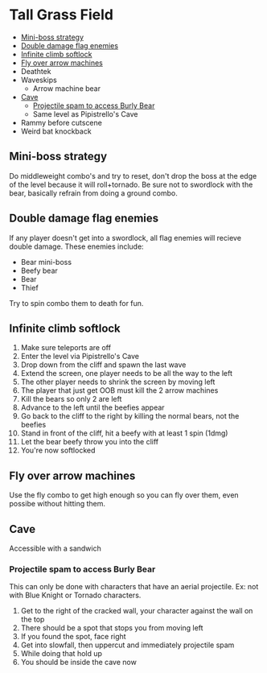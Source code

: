 # Tall Grass Field

- [Mini-boss strategy](#boss)
- [Double damage flag enemies](#double-damage)
- [Infinite climb softlock](#climb-softlock)
- [Fly over arrow machines](#arrow-machines)
- Deathtek
- Waveskips
  - Arrow machine bear
- [Cave](#cave)
  - [Projectile spam to access Burly Bear](#projectile-spam)
  - Same level as Pipistrello's Cave
- Rammy before cutscene
- Weird bat knockback

## <a name="boss"></a>Mini-boss strategy

Do middleweight combo's and try to reset, don't drop the boss at the edge of the level because it will roll+tornado.
Be sure not to swordlock with the bear, basically refrain from doing a ground combo.

## <a name="double-damage"></a>Double damage flag enemies

If any player doesn't get into a swordlock, all flag enemies will recieve double damage. These enemies include:

- Bear mini-boss
- Beefy bear
- Bear
- Thief

Try to spin combo them to death for fun.

## <a name="climb-softlock"></a>Infinite climb softlock

1. Make sure teleports are off
2. Enter the level via Pipistrello's Cave
3. Drop down from the cliff and spawn the last wave
4. Extend the screen, one player needs to be all the way to the left
5. The other player needs to shrink the screen by moving left
6. The player that just get OOB must kill the 2 arrow machines
7. Kill the bears so only 2 are left
8. Advance to the left until the beefies appear
9. Go back to the cliff to the right by killing the normal bears, not the beefies
10. Stand in front of the cliff, hit a beefy with at least 1 spin (1dmg)
11. Let the bear beefy throw you into the cliff
12. You're now softlocked

## <a name="arrow-machines"></a>Fly over arrow machines

Use the fly combo to get high enough so you can fly over them, even possibe without hitting them.

## <a name="cave"></a>Cave

Accessible with a sandwich

### <a name="projectile-spam"></a>Projectile spam to access Burly Bear

This can only be done with characters that have an aerial projectile. Ex: not with Blue Knight or Tornado characters.

1. Get to the right of the cracked wall, your character against the wall on the top
2. There should be a spot that stops you from moving left
3. If you found the spot, face right
4. Get into slowfall, then uppercut and immediately projectile spam
5. While doing that hold up
6. You should be inside the cave now
